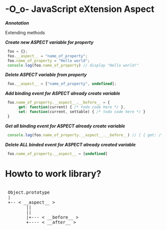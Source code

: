 -O_o- JavaScript eXtension Aspect
===========

***Annotation***

Extending methods

<i><b>Create new ASPECT variable for property</b></i>
```javascript
 foo = {};
 foo.__aspect__ = "name_of_property";
 foo.name_of_property = "Hello world";
 console.log(foo.name_of_property) // display "Hello world!"
```

<i><b>Delete ASPECT variable from property</b></i>
```javascript
 foo.__aspect__ = ["name_of_property", undefined];
```

<i><b>Add binding event for ASPECT already create variable</b></i>
```javascript
 foo.name_of_property.__aspect__.__before__ = { 
      get: function(current) { /* todo code here */ },
      set: function(current, settable) { /* todo code here */ }
 }
```

<i><b>Get all binding event for ASPECT already create variable</b></i>
```javascript
 console.log(foo.name_of_property.__aspect__.__before__) // [ { get: /**/, set: /**/ } ]
```


<i><b>Delete ALL binded event for ASPECT already created variable</b></i>
```javascript
 foo.name_of_property.__aspect__ = [undefined]
```

Howto to work library?
===========
<pre>

 Object.prototype
 |
 +-- < __aspect__ >
        ||
        || 
        |+--- < __before__ >
        +---- < __after__ >

</pre>